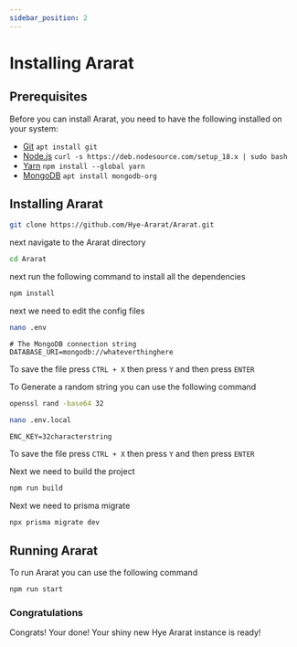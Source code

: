 ```yaml
---
sidebar_position: 2
---
```

# Installing Ararat

## Prerequisites
Before you can install Ararat, you need to have the following installed on your system:
- [Git](https://git-scm.com/) `apt install git`
- [Node.js](https://nodejs.org/en/) ``curl -s https://deb.nodesource.com/setup_18.x | sudo bash``
- [Yarn](https://yarnpkg.com/) ``npm install --global yarn``
- [MongoDB](https://www.mongodb.com/) ``apt install mongodb-org``

## Installing Ararat

```bash 
git clone https://github.com/Hye-Ararat/Ararat.git
```

next navigate to the Ararat directory

```bash
cd Ararat
```

next run the following command to install all the dependencies

```bash
npm install 
```

next we need to edit the config files

```bash
nano .env
```

```env
# The MongoDB connection string
DATABASE_URI=mongodb://whateverthinghere
```
To save the file press ``CTRL + X`` then press ``Y`` and then press ``ENTER``



To Generate a random string you can use the following command

```bash
openssl rand -base64 32
```
```bash
nano .env.local
```
```env
ENC_KEY=32characterstring
```
To save the file press ``CTRL + X`` then press ``Y`` and then press ``ENTER``

Next we need to build the project

```bash
npm run build
```

Next we need to prisma migrate

```bash
npx prisma migrate dev
```

## Running Ararat

To run Ararat you can use the following command

```bash
npm run start
```

### Congratulations
Congrats! Your done! Your shiny new Hye Ararat instance is ready!